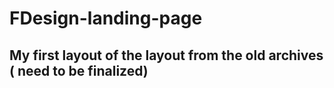 # FDesign-landing-page
## My first layout of the layout from the old archives ( need to be finalized)
